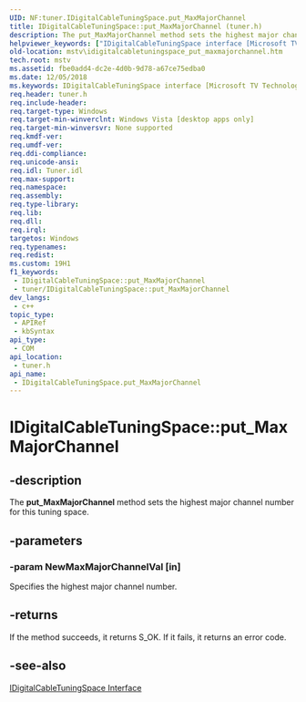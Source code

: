 ```yaml
---
UID: NF:tuner.IDigitalCableTuningSpace.put_MaxMajorChannel
title: IDigitalCableTuningSpace::put_MaxMajorChannel (tuner.h)
description: The put_MaxMajorChannel method sets the highest major channel number for this tuning space.
helpviewer_keywords: ["IDigitalCableTuningSpace interface [Microsoft TV Technologies]","put_MaxMajorChannel method","IDigitalCableTuningSpace.put_MaxMajorChannel","IDigitalCableTuningSpace::put_MaxMajorChannel","IDigitalCableTuningSpaceput_MaxMajorChannel","mstv.idigitalcabletuningspace_put_maxmajorchannel","put_MaxMajorChannel","put_MaxMajorChannel method [Microsoft TV Technologies]","put_MaxMajorChannel method [Microsoft TV Technologies]","IDigitalCableTuningSpace interface","tuner/IDigitalCableTuningSpace::put_MaxMajorChannel"]
old-location: mstv\idigitalcabletuningspace_put_maxmajorchannel.htm
tech.root: mstv
ms.assetid: fbe0add4-dc2e-4d0b-9d78-a67ce75edba0
ms.date: 12/05/2018
ms.keywords: IDigitalCableTuningSpace interface [Microsoft TV Technologies],put_MaxMajorChannel method, IDigitalCableTuningSpace.put_MaxMajorChannel, IDigitalCableTuningSpace::put_MaxMajorChannel, IDigitalCableTuningSpaceput_MaxMajorChannel, mstv.idigitalcabletuningspace_put_maxmajorchannel, put_MaxMajorChannel, put_MaxMajorChannel method [Microsoft TV Technologies], put_MaxMajorChannel method [Microsoft TV Technologies],IDigitalCableTuningSpace interface, tuner/IDigitalCableTuningSpace::put_MaxMajorChannel
req.header: tuner.h
req.include-header: 
req.target-type: Windows
req.target-min-winverclnt: Windows Vista [desktop apps only]
req.target-min-winversvr: None supported
req.kmdf-ver: 
req.umdf-ver: 
req.ddi-compliance: 
req.unicode-ansi: 
req.idl: Tuner.idl
req.max-support: 
req.namespace: 
req.assembly: 
req.type-library: 
req.lib: 
req.dll: 
req.irql: 
targetos: Windows
req.typenames: 
req.redist: 
ms.custom: 19H1
f1_keywords:
 - IDigitalCableTuningSpace::put_MaxMajorChannel
 - tuner/IDigitalCableTuningSpace::put_MaxMajorChannel
dev_langs:
 - c++
topic_type:
 - APIRef
 - kbSyntax
api_type:
 - COM
api_location:
 - tuner.h
api_name:
 - IDigitalCableTuningSpace.put_MaxMajorChannel
---
```


# IDigitalCableTuningSpace::put_MaxMajorChannel


## -description

The <b>put_MaxMajorChannel</b> method sets the highest major channel number for this tuning space.

## -parameters

### -param NewMaxMajorChannelVal [in]

Specifies the highest major channel number.

## -returns

If the method succeeds, it returns S_OK. If it fails, it returns an error code.

## -see-also

<a href="/previous-versions/windows/desktop/api/tuner/nn-tuner-idigitalcabletuningspace">IDigitalCableTuningSpace Interface</a>